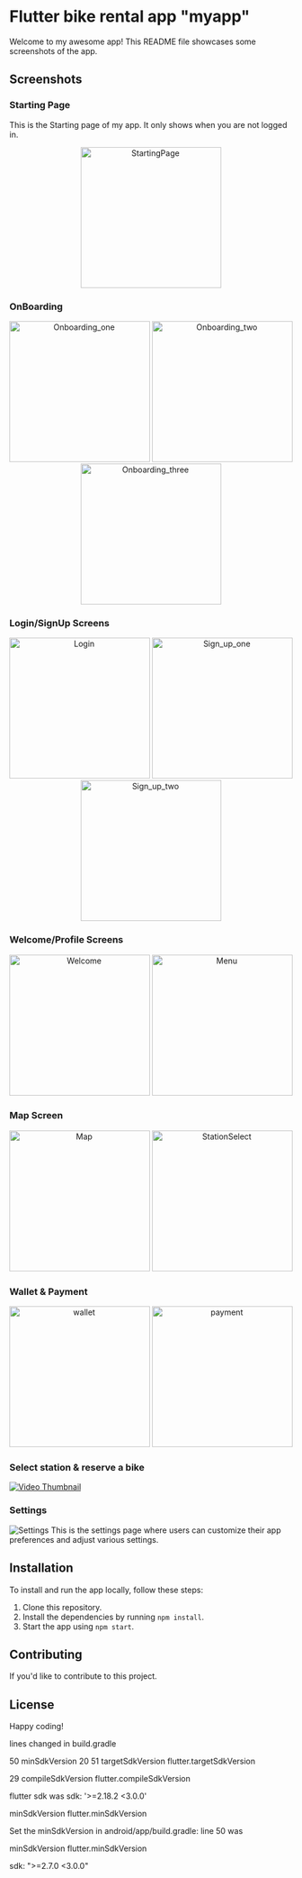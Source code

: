 # Flutter bike rental app "myapp"

Welcome to my awesome app! This README file showcases some screenshots of the
app.

## Screenshots

### Starting Page

This is the Starting page of my app. It only shows when you are not logged in.

<div align="center">
  <img src="https://cdn.discordapp.com/attachments/1036031412794576987/1115584245453312020/0.png" alt="StartingPage" width="250" />
</div>

### OnBoarding

<div align="center">
  <img src="https://cdn.discordapp.com/attachments/1036031412794576987/1115584246384427116/1.png" alt="Onboarding_one" width="250" />
  <img src="https://cdn.discordapp.com/attachments/1036031412794576987/1115584246829027368/2.png" alt="Onboarding_two" width="250" />
  <img src="https://cdn.discordapp.com/attachments/1036031412794576987/1115584247156178975/3.png" alt="Onboarding_three" width="250" />
</div>

### Login/SignUp Screens

<div align="center">
  <img src="https://cdn.discordapp.com/attachments/1036031412794576987/1115587540779552828/login.png" alt="Login" width="250" />
  <img src="https://cdn.discordapp.com/attachments/1036031412794576987/1115587555665129493/signup1.png" alt="Sign_up_one" width="250" />
    <img src="https://cdn.discordapp.com/attachments/1036031412794576987/1115587567476297828/singup2.png" alt="Sign_up_two" width="250" />
</div>

### Welcome/Profile Screens

<div align="center">
  <img src="https://cdn.discordapp.com/attachments/1036031412794576987/1115585751619485696/accueil.png" alt="Welcome" width="250" />
  <img src="https://cdn.discordapp.com/attachments/1036031412794576987/1115585794082619402/menu.png" alt="Menu" width="250" />
</div>

### Map Screen

<div align="center">
  <img src="https://cdn.discordapp.com/attachments/1036031412794576987/1115586453108424754/map2.png" alt="Map" width="250" />
    <img src="https://cdn.discordapp.com/attachments/1036031412794576987/1135887271082590248/map_station_list.png" alt="StationSelect" width="250" />
</div>

### Wallet & Payment

<div align="center">
  <img src="https://cdn.discordapp.com/attachments/1036031412794576987/1135886545086316585/wallet.png" alt="wallet" width="250" />
    <img src="https://cdn.discordapp.com/attachments/1036031412794576987/1135886746173841468/rechargement.png" alt="payment" width="250" />
</div>

### Select station & reserve a bike

[![Video Thumbnail](https://img.youtube.com/vi/I-CZcU5JrmE/0.jpg)](https://www.youtube.com/watch?v=I-CZcU5JrmE)


### Settings

![Settings](/path/to/settings-screenshot.png) This is the settings page where
users can customize their app preferences and adjust various settings.

## Installation

To install and run the app locally, follow these steps:

1. Clone this repository.
2. Install the dependencies by running `npm install`.
3. Start the app using `npm start`.

## Contributing

If you'd like to contribute to this project.

## License

Happy coding!

lines changed in build.gradle

50 minSdkVersion 20 51 targetSdkVersion flutter.targetSdkVersion

29 compileSdkVersion flutter.compileSdkVersion

flutter sdk was sdk: '>=2.18.2 <3.0.0'

minSdkVersion flutter.minSdkVersion

Set the minSdkVersion in android/app/build.gradle: line 50 was

minSdkVersion flutter.minSdkVersion

sdk: ">=2.7.0 <3.0.0"
